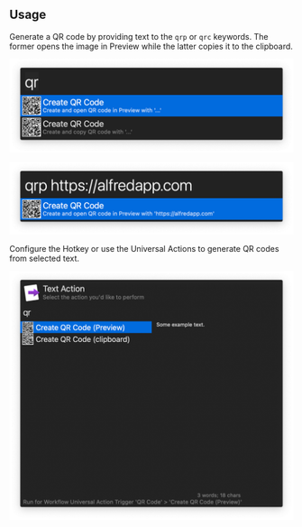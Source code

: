 ## Usage

Generate a QR code by providing text to the `qrp` or `qrc` keywords. The former opens the image in Preview while the latter copies it to the clipboard.

![Alfred search for qr](images/qr.png)

![Alfred search for qrp](images/qrp.png)

Configure the Hotkey or use the Universal Actions to generate QR codes from selected text.

![Universal action for converting to QR code](images/universalaction.png)
